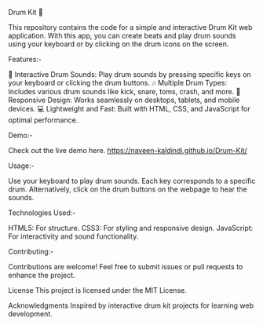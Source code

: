 Drum Kit 🎵

This repository contains the code for a simple and interactive Drum Kit web application. With this app, you can create beats and play drum sounds using your keyboard or by clicking on the drum icons on the screen.

Features:-

🎹 Interactive Drum Sounds: Play drum sounds by pressing specific keys on your keyboard or clicking the drum buttons.
🎶 Multiple Drum Types: Includes various drum sounds like kick, snare, toms, crash, and more.
🎨 Responsive Design: Works seamlessly on desktops, tablets, and mobile devices.
💻 Lightweight and Fast: Built with HTML, CSS, and JavaScript for optimal performance.

Demo:-

Check out the live demo here. https://naveen-kaldindi.github.io/Drum-Kit/

Usage:-

Use your keyboard to play drum sounds. Each key corresponds to a specific drum.
Alternatively, click on the drum buttons on the webpage to hear the sounds.

Technologies Used:-

HTML5: For structure.
CSS3: For styling and responsive design.
JavaScript: For interactivity and sound functionality.

Contributing:-

Contributions are welcome! Feel free to submit issues or pull requests to enhance the project.

License
This project is licensed under the MIT License.

Acknowledgments
Inspired by interactive drum kit projects for learning web development.

